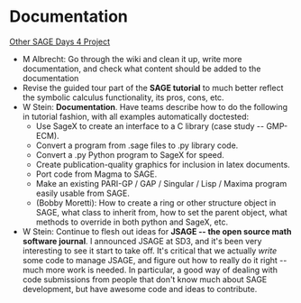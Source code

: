 

# Documentation

<a href="/days4/projects/">Other SAGE Days 4 Project</a> 

* M Albrecht: Go through the wiki and clean it up, write more documentation,  and check what content should be added to the documentation 
* Revise the guided tour part of the **SAGE tutorial** to much better reflect the symbolic calculus functionality, its pros, cons, etc. 
* W Stein: **Documentation**.  Have teams describe how to do the following in tutorial fashion, with all examples automatically doctested: 
   * Use SageX to create an interface to a C library (case study -- GMP-ECM). 
   * Convert a program from .sage files to .py library code. 
   * Convert a .py Python program to SageX for speed. 
   * Create publication-quality graphics for inclusion in latex documents. 
   * Port code from Magma to SAGE. 
   * Make an existing PARI-GP / GAP / Singular / Lisp / Maxima program easily usable from SAGE. 
   * (Bobby Moretti): How to create a ring or other structure object in SAGE, what class to inherit from, how to set the parent object, what methods to override in both python and SageX, etc. 
* W Stein: Continue to flesh out ideas for **JSAGE -- the open source math software journal**.  I announced JSAGE at SD3, and it's been very interesting to see it start to take off.  It's critical that we actually *write* some code to manage JSAGE, and figure out how to really do it right -- much more work is needed.  In particular, a good way of dealing with code submissions from people that don't know much about SAGE development, but have awesome code and ideas to contribute. 